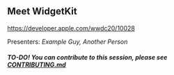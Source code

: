 ## Meet WidgetKit

https://developer.apple.com/wwdc20/10028

Presenters: _Example Guy, Another Person_

##### TO-DO! You can contribute to this session, please see [CONTRIBUTING.md](CONTRIBUTING.md)
